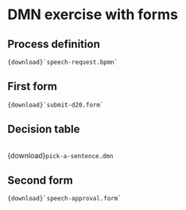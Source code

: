 # DMN exercise with forms

## Process definition

```{bpmn-figure} speech-request
{download}`speech-request.bpmn`
```

## First form

```{form-figure} submit-d20
{download}`submit-d20.form`
```

## Decision table

```{dmn-html} pick-a-sentence
```
{download}`pick-a-sentence.dmn`

## Second form

```{form-figure} speech-approval
{download}`speech-approval.form`
```


